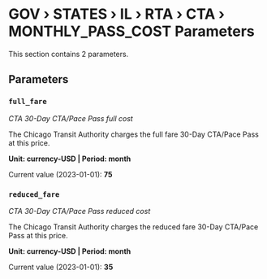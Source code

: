 # GOV › STATES › IL › RTA › CTA › MONTHLY_PASS_COST Parameters

This section contains 2 parameters.

## Parameters

### `full_fare`
*CTA 30-Day CTA/Pace Pass full cost*

The Chicago Transit Authority charges the full fare 30-Day CTA/Pace Pass at this price.

**Unit: currency-USD | Period: month**

Current value (2023-01-01): **75**


### `reduced_fare`
*CTA 30-Day CTA/Pace Pass reduced cost*

The Chicago Transit Authority charges the reduced fare 30-Day CTA/Pace Pass at this price.

**Unit: currency-USD | Period: month**

Current value (2023-01-01): **35**

